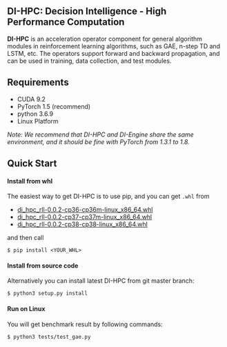 ## DI-HPC: Decision Intelligence - High Performance Computation
**DI-HPC** is an acceleration operator component for general algorithm modules in reinforcement learning algorithms, such as GAE, n-step TD and LSTM, etc. The operators support forward and backward propagation, and can be used in training, data collection, and test modules.

## Requirements
* CUDA 9.2
* PyTorch 1.5 (recommend)
* python 3.6.9
* Linux Platform

*Note: We recommend that DI-HPC and DI-Engine share the same environment, and it should be fine with PyTorch from 1.3.1 to 1.8.*

## Quick Start
#### Install from whl
The easiest way to get DI-HPC is to use pip, and you can get `.whl` from
* [di_hpc_rll-0.0.2-cp36-cp36m-linux_x86_64.whl](http://opendilab.org/download/DI-hpc/di_hpc_rll-0.0.2-cp36-cp36m-linux_x86_64.whl)
* [di_hpc_rll-0.0.2-cp37-cp37m-linux_x86_64.whl](http://opendilab.org/download/DI-hpc/di_hpc_rll-0.0.2-cp37-cp37m-linux_x86_64.whl)
* [di_hpc_rll-0.0.2-cp38-cp38-linux_x86_64.whl](http://opendilab.org/download/DI-hpc/di_hpc_rll-0.0.2-cp38-cp38-linux_x86_64.whl)

and then call
```
$ pip install <YOUR_WHL>
```

#### Install from source code
Alternatively you can install latest DI-HPC from git master branch:
```
$ python3 setup.py install
```

#### Run on Linux
You will get benchmark result by following commands:
```
$ python3 tests/test_gae.py
```

